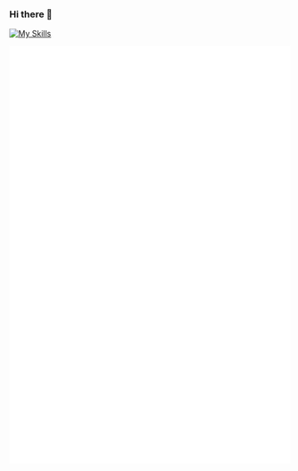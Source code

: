 ### Hi there 👋

[![My Skills](https://skillicons.dev/icons?i=html,css,js,ts,tailwind,nextjs,flutter,dart,rust,swift,cpp)](https://skillicons.dev)

![Metrics](/github-metrics.svg)
